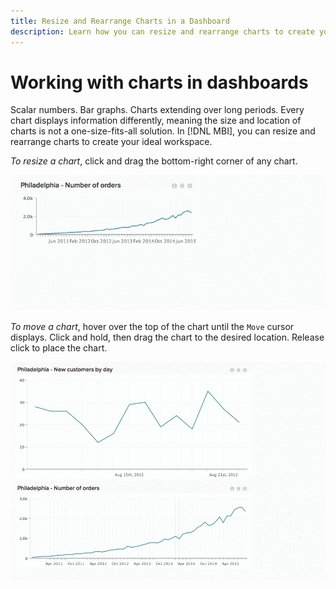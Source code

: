 ```yaml
---
title: Resize and Rearrange Charts in a Dashboard
description: Learn how you can resize and rearrange charts to create your ideal workspace.
---
```

# Working with charts in dashboards

Scalar numbers. Bar graphs. Charts extending over long periods. Every chart displays information differently, meaning the size and location of charts is not a one-size-fits-all solution. In [!DNL MBI], you can resize and rearrange charts to create your ideal workspace.

*To resize a chart*, click and drag the bottom-right corner of any chart.

![resize chart](../../assets/Resize_Chart_in_Dashboard.gif)

*To move a chart*, hover over the top of the chart until the `Move` cursor displays. Click and hold, then drag the chart to the desired location. Release click to place the chart.

![move chart](../../assets/Move_Chart_in_Dashboard.gif)
